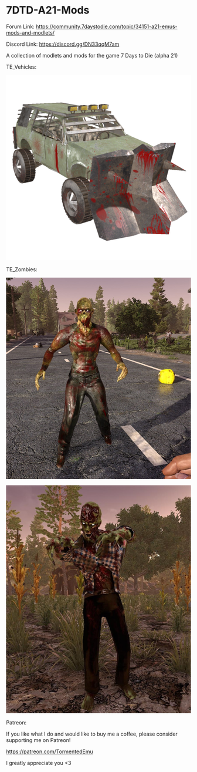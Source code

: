 # 7DTD-A21-Mods

Forum Link:
https://community.7daystodie.com/topic/34151-a21-emus-mods-and-modlets/

Discord Link:
https://discord.gg/DN33qqM7am


A collection of modlets and mods for the game 7 Days to Die (alpha 21)

TE_Vehicles:

![Freddy](https://raw.githubusercontent.com/TormentedEmu/7DTD-A21-Mods/main/ApocTruck_TE.png)


TE_Zombies:


![6](https://raw.githubusercontent.com/TormentedEmu/7DTD-A21-Mods/main/Images/Xperiment6.jpg)

![Freddy](https://raw.githubusercontent.com/TormentedEmu/7DTD-A21-Mods/main/7DaysToDie_Freddy.jpg)

 
 
 
 
 

 

 
 



Patreon:

If you like what I do and would like to buy me a coffee, please consider supporting me on Patreon!

https://patreon.com/TormentedEmu

I greatly appreciate you <3
